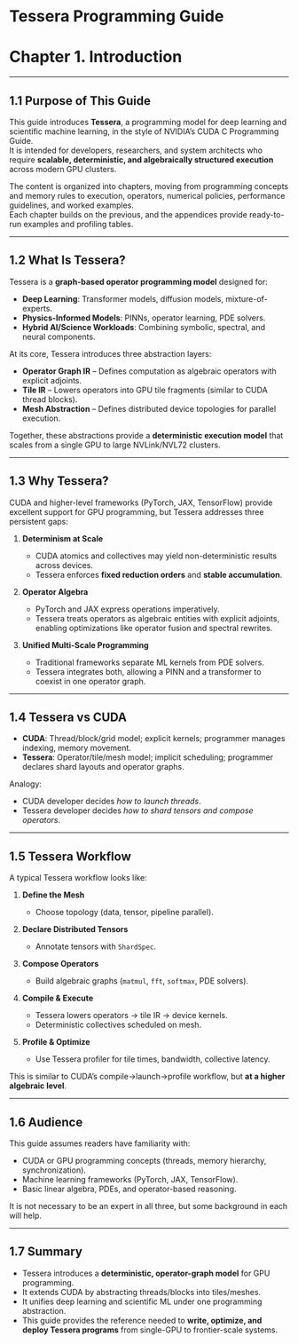 # Tessera Programming Guide
# Chapter 1. Introduction

---

## 1.1 Purpose of This Guide

This guide introduces **Tessera**, a programming model for deep learning and scientific machine learning, in the style of NVIDIA’s CUDA C Programming Guide.  
It is intended for developers, researchers, and system architects who require **scalable, deterministic, and algebraically structured execution** across modern GPU clusters.  

The content is organized into chapters, moving from programming concepts and memory rules to execution, operators, numerical policies, performance guidelines, and worked examples.  
Each chapter builds on the previous, and the appendices provide ready-to-run examples and profiling tables.

---

## 1.2 What Is Tessera?

Tessera is a **graph-based operator programming model** designed for:  

- **Deep Learning**: Transformer models, diffusion models, mixture-of-experts.  
- **Physics-Informed Models**: PINNs, operator learning, PDE solvers.  
- **Hybrid AI/Science Workloads**: Combining symbolic, spectral, and neural components.  

At its core, Tessera introduces three abstraction layers:  

- **Operator Graph IR** – Defines computation as algebraic operators with explicit adjoints.  
- **Tile IR** – Lowers operators into GPU tile fragments (similar to CUDA thread blocks).  
- **Mesh Abstraction** – Defines distributed device topologies for parallel execution.  

Together, these abstractions provide a **deterministic execution model** that scales from a single GPU to large NVLink/NVL72 clusters.

---

## 1.3 Why Tessera?

CUDA and higher-level frameworks (PyTorch, JAX, TensorFlow) provide excellent support for GPU programming, but Tessera addresses three persistent gaps:

1. **Determinism at Scale**  
   - CUDA atomics and collectives may yield non-deterministic results across devices.  
   - Tessera enforces **fixed reduction orders** and **stable accumulation**.  

2. **Operator Algebra**  
   - PyTorch and JAX express operations imperatively.  
   - Tessera treats operators as algebraic entities with explicit adjoints, enabling optimizations like operator fusion and spectral rewrites.  

3. **Unified Multi-Scale Programming**  
   - Traditional frameworks separate ML kernels from PDE solvers.  
   - Tessera integrates both, allowing a PINN and a transformer to coexist in one operator graph.  

---

## 1.4 Tessera vs CUDA

- **CUDA**: Thread/block/grid model; explicit kernels; programmer manages indexing, memory movement.  
- **Tessera**: Operator/tile/mesh model; implicit scheduling; programmer declares shard layouts and operator graphs.  

Analogy:  
- CUDA developer decides *how to launch threads*.  
- Tessera developer decides *how to shard tensors and compose operators*.  

---

## 1.5 Tessera Workflow

A typical Tessera workflow looks like:  

1. **Define the Mesh**  
   - Choose topology (data, tensor, pipeline parallel).  

2. **Declare Distributed Tensors**  
   - Annotate tensors with `ShardSpec`.  

3. **Compose Operators**  
   - Build algebraic graphs (`matmul`, `fft`, `softmax`, PDE solvers).  

4. **Compile & Execute**  
   - Tessera lowers operators → tile IR → device kernels.  
   - Deterministic collectives scheduled on mesh.  

5. **Profile & Optimize**  
   - Use Tessera profiler for tile times, bandwidth, collective latency.  

This is similar to CUDA’s compile→launch→profile workflow, but **at a higher algebraic level**.  

---

## 1.6 Audience

This guide assumes readers have familiarity with:  

- CUDA or GPU programming concepts (threads, memory hierarchy, synchronization).  
- Machine learning frameworks (PyTorch, JAX, TensorFlow).  
- Basic linear algebra, PDEs, and operator-based reasoning.  

It is not necessary to be an expert in all three, but some background in each will help.

---

## 1.7 Summary

- Tessera introduces a **deterministic, operator-graph model** for GPU programming.  
- It extends CUDA by abstracting threads/blocks into tiles/meshes.  
- It unifies deep learning and scientific ML under one programming abstraction.  
- This guide provides the reference needed to **write, optimize, and deploy Tessera programs** from single-GPU to frontier-scale systems.  

